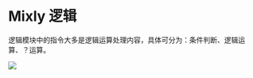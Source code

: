 # Mixly 逻辑
逻辑模块中的指令大多是逻辑运算处理内容，具体可分为：条件判断、逻辑运算、？运算。

![](https://github.com/xbed/Mixly_Arduino/blob/master/wiki_pic/logic1.png)